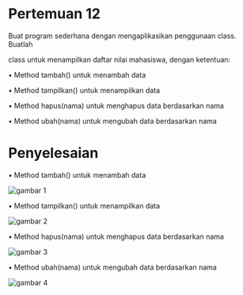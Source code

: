 # Pertemuan 12

Buat program sederhana dengan mengaplikasikan penggunaan class. Buatlah

class untuk menampilkan daftar nilai mahasiswa, dengan ketentuan:

• Method tambah() untuk menambah data

• Method tampilkan() untuk menampilkan data

• Method hapus(nama) untuk menghapus data berdasarkan nama

• Method ubah(nama) untuk mengubah data berdasarkan nama

# Penyelesaian

• Method tambah() untuk menambah data
  
![gambar 1](https://user-images.githubusercontent.com/115770247/209681382-ae0d8289-6aee-41a1-8fa7-a741a5569cfd.png)

• Method tampilkan() untuk menampilkan data

![gambar 2](https://user-images.githubusercontent.com/115770247/209681455-e3c05253-f9fb-4777-8b4f-4063fae98668.png)

• Method hapus(nama) untuk menghapus data berdasarkan nama

![gambar 3](https://user-images.githubusercontent.com/115770247/209681530-7b3b5231-bbb9-4443-91f8-045a9a95fafa.png)

• Method ubah(nama) untuk mengubah data berdasarkan nama

![gambar 4](https://user-images.githubusercontent.com/115770247/209681570-dcc63c7f-143c-4f23-9134-5cd1c68cf3be.png)










  
  
